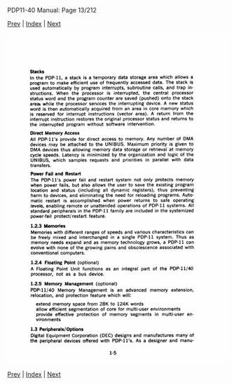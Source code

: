 PDP11-40 Manual: Page 13/212

[Prev](pdp11-40-000012.html) | [Index](index.html) | [Next](pdp11-40-000014.html)

![](pdp11-40-000013.gif)

[Prev](pdp11-40-000012.html) | [Index](index.html) | [Next](pdp11-40-000014.html)

